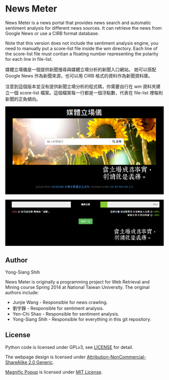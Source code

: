 News Meter
==========

News Meter is a news portal that provides news search and automatic sentiment analysis for different news sources.
It can retrieve the news from Google News or use a CIRB format database.

Note that this version does not include the sentiment analysis engine, you need to manually put a score-list file inside the wm directory.
Each line of the score-list file must contian a floating number representing the polarity for each line in file-list.

媒體立場儀是一個提供新聞搜尋與媒體立場分析的新聞入口網站。
她可以搭配 Google News 作為新聞來源，也可以用 CIRB 格式的資料作為新聞資料庫。

注意到這個版本並沒有提供新聞立場分析的程式碼，你需要自行在 wm 資料夾建立一個 score-list 檔案。這個檔案每一行都是一個浮點數，代表在 file-list 裡每則新聞的正負傾向。

![homepage](https://raw.githubusercontent.com/shaform/newsmeter/master/static/img/screenshots/home.png)

![news sentiment](https://raw.githubusercontent.com/shaform/newsmeter/master/static/img/screenshots/sentiment.png)

## Author

Yong-Siang Shih

News Meter is originally a programming project for Web Retrieval and Mining course Spring 2014 at National Taiwan University.
The original authors include:

* Junjie Wang - Responsible for news crawling.
* 劉宇錚 - Responsible for sentiment analysis.
* Yen-Chi Shao - Responsible for sentiment analysis.
* Yong-Siang Shih - Responsible for everything in this git repository.

## License

Python code is licensed under GPLv3, see [LICENSE](https://raw.githubusercontent.com/shaform/newsmeter/master/LICENSE) for detail.

The webpage design is licensed under [Attribution-NonCommercial-ShareAlike 2.0 Generic](https://creativecommons.org/licenses/by-nc-sa/2.0/).

[Magnific Popup](http://dimsemenov.com/plugins/magnific-popup/) is licensed under [MIT License](https://raw.githubusercontent.com/dimsemenov/Magnific-Popup/master/LICENSE).
